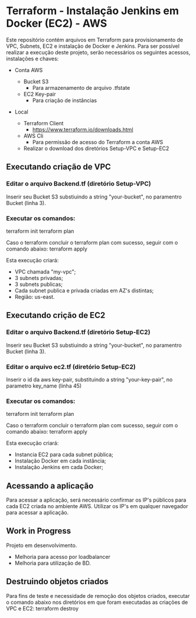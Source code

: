 # Terraform - Instalação Jenkins em Docker (EC2) - AWS

Este repositório contém arquivos em Terraform para provisionamento de VPC, Subnets, EC2 e instalação de Docker e Jenkins.
Para ser possível realizar a execução deste projeto, serão necessários os seguintes acessos, instalações e chaves:
  * Conta AWS
    * Bucket S3
      * Para armazenamento de arquivo .tfstate
    * EC2 Key-pair
      * Para criação de instâncias
  
  * Local
    * Terraform Client
      * https://www.terraform.io/downloads.html
    * AWS Cli
      * Para permissão de acesso do Terraform a conta AWS  
    * Realizar o download dos diretórios Setup-VPC e Setup-EC2
    

## Executando criação de VPC
### Editar o arquivo Backend.tf (diretório Setup-VPC)
Inserir seu Bucket S3 substiuindo a string "your-bucket", no paramentro Bucket (linha 3).

### Executar os comandos:
terraform init
terraform plan

Caso o terraform concluir o terraform plan com sucesso, seguir com o comando abaixo:
terraform apply

Esta execução criará:
  * VPC chamada "my-vpc";
  * 3 subnets privadas;
  * 3 subnets publicas;
  * Cada subnet publica e privada criadas em AZ's distintas;
  * Região: us-east.

## Executando crição de EC2
### Editar o arquivo Backend.tf (diretório Setup-EC2)
Inserir seu Bucket S3 substiuindo a string "your-bucket", no paramentro Bucket (linha 3).

### Editar o arquivo ec2.tf (diretório Setup-EC2)
Inserir o id da aws key-pair, substituindo a string "your-key-pair", no parametro key_name (linha 45)

### Executar os comandos:
terraform init
terraform plan

Caso o terraform concluir o terraform plan com sucesso, seguir com o comando abaixo:
terraform apply

Esta execução criará:
  * Instancia EC2 para cada subnet pública;
  * Instalação Docker em cada instância;
  * Instalação Jenkins em cada Docker;

## Acessando a aplicação
Para acessar a aplicação, será necessário confirmar os IP's públicos para cada EC2 criada no ambiente AWS.
Utilizar os IP's em qualquer navegador para acessar a aplicação.

## Work in Progress
Projeto em desenvolvimento.
  * Melhoria para acesso por loadbalancer
  * Melhoria para utilização de BD.

## Destruindo objetos criados
Para fins de teste e necessidade de remoção dos objetos criados, executar o comando abaixo nos diretórios em que foram executadas as criações de VPC e EC2:
terraform destroy
